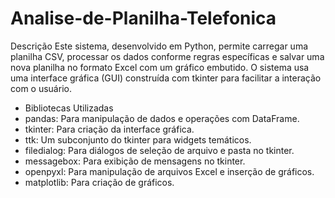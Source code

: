 # Analise-de-Planilha-Telefonica

Descrição
Este sistema, desenvolvido em Python, permite carregar uma planilha CSV, processar os dados conforme regras específicas e salvar uma nova planilha no formato Excel com um gráfico embutido. O sistema usa uma interface gráfica (GUI) construída com tkinter para facilitar a interação com o usuário.

- Bibliotecas Utilizadas
- pandas: Para manipulação de dados e operações com DataFrame.
- tkinter: Para criação da interface gráfica.
- ttk: Um subconjunto do tkinter para widgets temáticos.
- filedialog: Para diálogos de seleção de arquivo e pasta no tkinter.
- messagebox: Para exibição de mensagens no tkinter.
- openpyxl: Para manipulação de arquivos Excel e inserção de gráficos.
- matplotlib: Para criação de gráficos.
